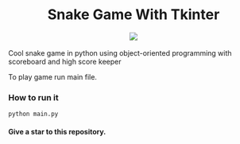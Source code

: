 <div align="center">
  <h1> Snake Game With Tkinter </h1>
  <img src="https://user-images.githubusercontent.com/83356501/130110533-92c831c0-d432-4df3-85c5-a27f3835b435.gif" />
</div>
<br>
Cool snake game in python using object-oriented programming with scoreboard and high score keeper

To play game run main file.

### How to run it
```
python main.py
```

#### Give a star to this repository.
